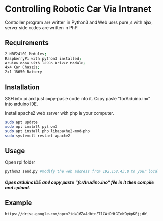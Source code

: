 # Controlling Robotic Car Via Intranet

Controller program are written in Python3 and Web uses pure js with ajax, server side codes are written in PhP.

## Requirements

```bash
2 NRF24l01 Modules;
RaspberryPi with python3 installed;
Aruino nano with l298n Driver Module;
4x4 Car Chassis;
2x1 18650 Battery
```


## Installation

SSH into pi and just copy-paste code into it. 
Copy paste "forArduino.ino" into arduino IDE.

Install apache2 web server with php in your computer.

```bash
sudo apt update
sudo apt install python3
sudo apt install php libapache2-mod-php
sudo systemctl restart apache2
```

## Usage
Open rpi folder

```python
python3 send.py #modify the web address from 192.168.43.8 to your localhost

```

##### Open arduino IDE and copy paste "forArudino.ino" file in it then compile and upload.

## Example 

```
https://drive.google.com/open?id=16ZaAdbtnET1CWtDHiGIoKOyQpKEjjdWl

```
